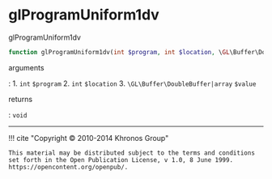 # glProgramUniform1dv
glProgramUniform1dv

```php
function glProgramUniform1dv(int $program, int $location, \GL\Buffer\DoubleBuffer|array $value) : void
```

arguments

:    1. `int` `$program` 
    2. `int` `$location` 
    3. `\GL\Buffer\DoubleBuffer|array` `$value` 

returns

:    `void` 

---
     

!!! cite "Copyright © 2010-2014 Khronos Group"

    This material may be distributed subject to the terms and conditions set forth in the Open Publication License, v 1.0, 8 June 1999. https://opencontent.org/openpub/.